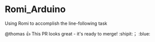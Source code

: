 # Romi_Arduino
Using Romi to accomplish the line-following task

@thomas :+1: This PR looks great - it's ready to merge! :shipit:； :blue:
